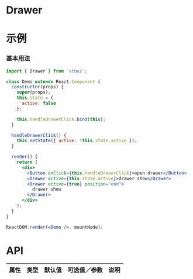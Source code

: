 # Drawer

# 示例

### 基本用法

<!--demo-->

```jsx
import { Drawer } from 'stbui';

class Demo extends React.Component {
  constructor(props) {
    super(props);
    this.state = {
      active: false
    };

    this.handleDrawerClick.bind(this);
  }

  handleDrawerClick() {
    this.setState({ active: !this.state.active });
  }

  render() {
    return (
      <div>
        <Button onClick={this.handleDrawerClick}>open drawer</Button>
        <Drawer active={this.state.active}>drawer show</Drawer>
        <Drawer active={true} position="end">
          drawer show
        </Drawer>
      </div>
    );
  }
}

ReactDOM.render(<Demo />, mountNode);
```

<!--:::-->

# API

| 属性 | 类型 | 默认值 | 可选值／参数 | 说明 |
| :--- | :--- | :----- | :----------- | :--- |

